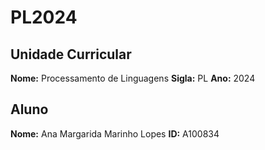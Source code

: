# PL2024

## Unidade Curricular
**Nome:** Processamento de Linguagens
**Sigla:** PL
**Ano:** 2024

## Aluno
**Nome:** Ana Margarida Marinho Lopes
**ID:** A100834
